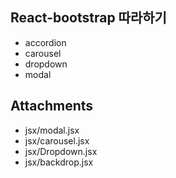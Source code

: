 ## React-bootstrap 따라하기

- accordion
- carousel
- dropdown
- modal

## Attachments

- jsx/modal.jsx
- jsx/carousel.jsx
- jsx/Dropdown.jsx
- jsx/backdrop.jsx

